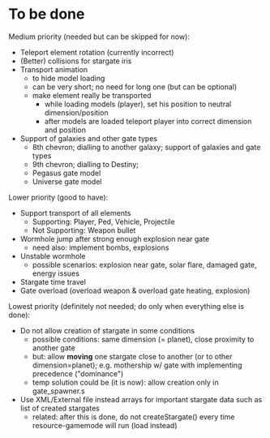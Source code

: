 # To be done

Medium priority (needed but can be skipped for now):
- Teleport element rotation (currently incorrect)
- (Better) collisions for stargate iris
- Transport animation
    - to hide model loading
    - can be very short; no need for long one (but can be optional)
    - make element really be transported
        - while loading models (player), set his position to neutral dimension/position
        - after models are loaded teleport player into correct dimension and position
- Support of galaxies and other gate types
    - 8th chevron; dialling to another galaxy; support of galaxies and gate types
    - 9th chevron; dialling to Destiny;
    - Pegasus gate model
    - Universe gate model

Lower priority (good to have):
- Support transport of all elements
    - Supporting: Player, Ped, Vehicle, Projectile
    - Not Supporting: Weapon bullet
- Wormhole jump after strong enough explosion near gate
    - need also: implement bombs, explosions
- Unstable wormhole
    - possible scenarios: explosion near gate, solar flare, damaged gate, energy issues
- Stargate time travel
- Gate overload (overload weapon & overload gate heating, explosion)

Lowest priority (definitely not needed; do only when everything else is done):
- Do not allow creation of stargate in some conditions
    - possible conditions: same dimension (= planet), close proximity to another gate
    - but: allow **moving** one stargate close to another (or to other dimension=planet); e.g. mothership w/ gate with implementing precedence ("dominance")
    - temp solution could be (it is now): allow creation only in gate_spawner.s
- Use XML/External file instead arrays for important stargate data such as list of created stargates
    - related: after this is done, do not createStargate() every time resource-gamemode will run (load instead)
